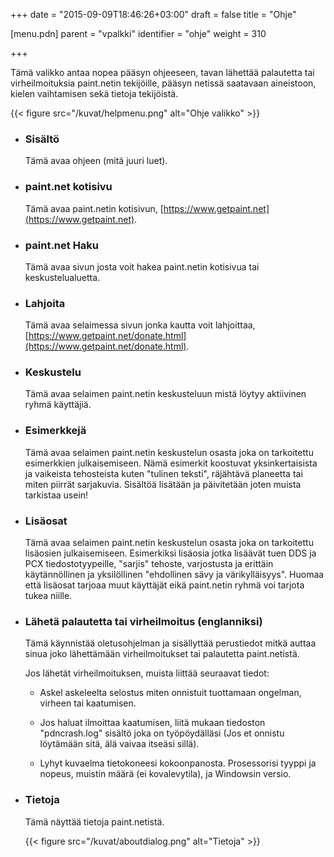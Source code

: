 +++
date = "2015-09-09T18:46:26+03:00"
draft = false
title = "Ohje"

[menu.pdn]
    parent = "vpalkki"
    identifier = "ohje"
    weight = 310

+++

Tämä valikko antaa nopea pääsyn ohjeeseen, tavan lähettää palautetta tai virheilmoituksia paint.netin tekijöille, pääsyn netissä saatavaan aineistoon, kielen vaihtamisen sekä tietoja tekijöistä.

{{< figure src="/kuvat/helpmenu.png" alt="Ohje valikko" >}}

* ### Sisältö

    Tämä avaa ohjeen (mitä juuri luet).

* ### paint.net kotisivu

    Tämä avaa paint.netin kotisivun, [https://www.getpaint.net](https://www.getpaint.net).

* ### paint.net Haku

    Tämä avaa sivun josta voit hakea paint.netin kotisivua tai keskustelualuetta.

* ### Lahjoita

    Tämä avaa selaimessa sivun jonka kautta voit lahjoittaa, [https://www.getpaint.net/donate.html](https://www.getpaint.net/donate.html).

* ### Keskustelu

    Tämä avaa selaimen paint.netin keskusteluun mistä löytyy aktiivinen ryhmä käyttäjiä.

* ### Esimerkkejä

    Tämä avaa selaimen paint.netin keskustelun osasta joka on tarkoitettu esimerkkien julkaisemiseen. Nämä esimerkit koostuvat yksinkertaisista ja
    vaikeista tehosteista kuten "tulinen teksti", räjähtävä planeetta tai miten piirrät sarjakuvia. Sisältöä lisätään ja päivitetään joten muista
    tarkistaa usein!

* ### Lisäosat

    Tämä avaa selaimen paint.netin keskustelun osasta joka on tarkoitettu lisäosien julkaisemiseen. Esimerkiksi lisäosia jotka lisäävät tuen DDS ja
    PCX tiedostotyypeille, "sarjis" tehoste, varjostusta ja erittäin käytännöllinen ja yksilöllinen "ehdollinen sävy ja värikylläisyys". Huomaa että
    lisäosat tarjoaa muut käyttäjät eikä paint.netin ryhmä voi tarjota tukea niille.

* ### Lähetä palautetta tai virheilmoitus (englanniksi)

    Tämä käynnistää oletusohjelman ja sisällyttää perustiedot mitkä auttaa sinua joko lähettämään virheilmoitukset tai palautetta paint.netistä.

    Jos lähetät virheilmoituksen, muista liittää seuraavat tiedot:

  * Askel askeleelta selostus miten onnistuit tuottamaan ongelman, virheen tai kaatumisen.

  * Jos haluat ilmoittaa kaatumisen, liitä mukaan tiedoston "pdncrash.log" sisältö joka on työpöydälläsi (Jos et onnistu löytämään sitä, älä vaivaa
    itseäsi sillä).

  * Lyhyt kuvaelma tietokoneesi kokoonpanosta. Prosessorisi tyyppi ja nopeus, muistin määrä (ei kovalevytila), ja Windowsin versio.

* ### Tietoja

    Tämä näyttää tietoja paint.netistä.

    {{< figure src="/kuvat/aboutdialog.png" alt="Tietoja" >}}
